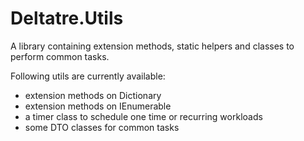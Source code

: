 # Deltatre.Utils

A library containing extension methods, static helpers and classes to perform common tasks.

Following utils are currently available: 
- extension methods on Dictionary
- extension methods on IEnumerable
- a timer class to schedule one time or recurring workloads
- some DTO classes for common tasks